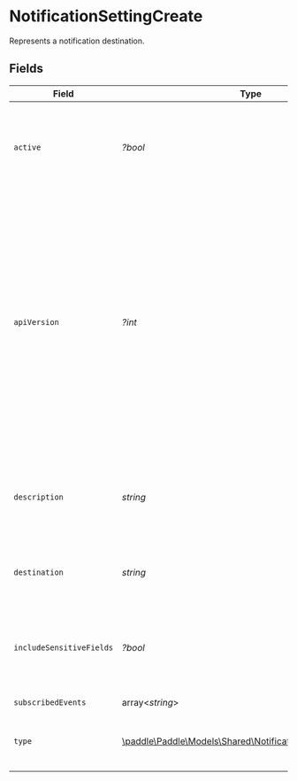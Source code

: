 # NotificationSettingCreate

Represents a notification destination.


## Fields

| Field                                                                                                                                                                                                             | Type                                                                                                                                                                                                              | Required                                                                                                                                                                                                          | Description                                                                                                                                                                                                       |
| ----------------------------------------------------------------------------------------------------------------------------------------------------------------------------------------------------------------- | ----------------------------------------------------------------------------------------------------------------------------------------------------------------------------------------------------------------- | ----------------------------------------------------------------------------------------------------------------------------------------------------------------------------------------------------------------- | ----------------------------------------------------------------------------------------------------------------------------------------------------------------------------------------------------------------- |
| `active`                                                                                                                                                                                                          | *?bool*                                                                                                                                                                                                           | :heavy_minus_sign:                                                                                                                                                                                                | Whether Paddle should try to deliver events to this notification destination.                                                                                                                                     |
| `apiVersion`                                                                                                                                                                                                      | *?int*                                                                                                                                                                                                            | :heavy_minus_sign:                                                                                                                                                                                                | API version that returned objects for events should conform to. Must be a valid version of the Paddle API. Cannot be a version older than your account default. Defaults to your account default if not included. |
| `description`                                                                                                                                                                                                     | *string*                                                                                                                                                                                                          | :heavy_check_mark:                                                                                                                                                                                                | Short description for this notification destination. Shown in the Paddle Dashboard.                                                                                                                               |
| `destination`                                                                                                                                                                                                     | *string*                                                                                                                                                                                                          | :heavy_check_mark:                                                                                                                                                                                                | Webhook endpoint URL or email address.                                                                                                                                                                            |
| `includeSensitiveFields`                                                                                                                                                                                          | *?bool*                                                                                                                                                                                                           | :heavy_minus_sign:                                                                                                                                                                                                | Whether potentially sensitive fields should be sent to this notification destination.                                                                                                                             |
| `subscribedEvents`                                                                                                                                                                                                | array<*string*>                                                                                                                                                                                                   | :heavy_check_mark:                                                                                                                                                                                                | N/A                                                                                                                                                                                                               |
| `type`                                                                                                                                                                                                            | [\paddle\Paddle\Models\Shared\NotificationSettingCreateType](../../models/shared/NotificationSettingCreateType.md)                                                                                                | :heavy_check_mark:                                                                                                                                                                                                | Where notifications should be sent for this destination.                                                                                                                                                          |